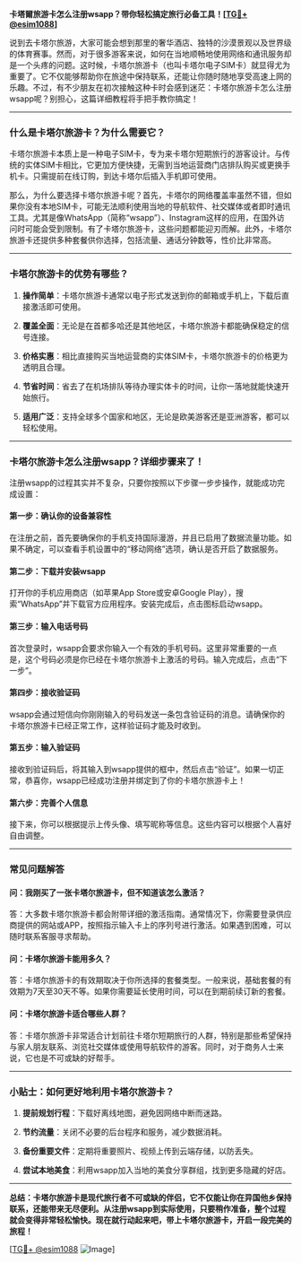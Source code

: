 **卡塔爾旅游卡怎么注册wsapp？带你轻松搞定旅行必备工具！[[TG💪+ @esim1088](https://t.me/s/esim1088)]**

说到去卡塔尔旅游，大家可能会想到那里的奢华酒店、独特的沙漠景观以及世界级的体育赛事。然而，对于很多游客来说，如何在当地顺畅地使用网络和通讯服务却是一个头疼的问题。这时候，卡塔尔旅游卡（也叫卡塔尔电子SIM卡）就显得尤为重要了。它不仅能够帮助你在旅途中保持联系，还能让你随时随地享受高速上网的乐趣。不过，有不少朋友在初次接触这种卡时会感到迷茫：卡塔尔旅游卡怎么注册wsapp呢？别担心，这篇详细教程将手把手教你搞定！

---

### **什么是卡塔尔旅游卡？为什么需要它？**

卡塔尔旅游卡本质上是一种电子SIM卡，专为来卡塔尔短期旅行的游客设计。与传统的实体SIM卡相比，它更加方便快捷，无需到当地运营商门店排队购买或更换手机卡。只需提前在线订购，到达卡塔尔后插入手机即可使用。

那么，为什么要选择卡塔尔旅游卡呢？首先，卡塔尔的网络覆盖率虽然不错，但如果你没有本地SIM卡，可能无法顺利使用当地的导航软件、社交媒体或者即时通讯工具。尤其是像WhatsApp（简称“wsapp”）、Instagram这样的应用，在国外访问时可能会受到限制。有了卡塔尔旅游卡，这些问题都能迎刃而解。此外，卡塔尔旅游卡还提供多种套餐供你选择，包括流量、通话分钟数等，性价比非常高。

---

### **卡塔尔旅游卡的优势有哪些？**

1. **操作简单**：卡塔尔旅游卡通常以电子形式发送到你的邮箱或手机上，下载后直接激活即可使用。
   
2. **覆盖全面**：无论是在首都多哈还是其他地区，卡塔尔旅游卡都能确保稳定的信号连接。

3. **价格实惠**：相比直接购买当地运营商的实体SIM卡，卡塔尔旅游卡的价格更为透明且合理。

4. **节省时间**：省去了在机场排队等待办理实体卡的时间，让你一落地就能快速开始旅行。

5. **适用广泛**：支持全球多个国家和地区，无论是欧美游客还是亚洲游客，都可以轻松使用。

---

### **卡塔尔旅游卡怎么注册wsapp？详细步骤来了！**

注册wsapp的过程其实并不复杂，只要你按照以下步骤一步步操作，就能成功完成设置：

#### **第一步：确认你的设备兼容性**
在注册之前，首先要确保你的手机支持国际漫游，并且已启用了数据流量功能。如果不确定，可以查看手机设置中的“移动网络”选项，确认是否开启了数据服务。

#### **第二步：下载并安装wsapp**
打开你的手机应用商店（如苹果App Store或安卓Google Play），搜索“WhatsApp”并下载官方应用程序。安装完成后，点击图标启动wsapp。

#### **第三步：输入电话号码**
首次登录时，wsapp会要求你输入一个有效的手机号码。这里非常重要的一点是，这个号码必须是你已经在卡塔尔旅游卡上激活的号码。输入完成后，点击“下一步”。

#### **第四步：接收验证码**
wsapp会通过短信向你刚刚输入的号码发送一条包含验证码的消息。请确保你的卡塔尔旅游卡已经正常工作，这样验证码才能及时收到。

#### **第五步：输入验证码**
接收到验证码后，将其输入到wsapp提供的框中，然后点击“验证”。如果一切正常，恭喜你，wsapp已经成功注册并绑定到了你的卡塔尔旅游卡上！

#### **第六步：完善个人信息**
接下来，你可以根据提示上传头像、填写昵称等信息。这些内容可以根据个人喜好自由调整。

---

### **常见问题解答**

#### **问：我刚买了一张卡塔尔旅游卡，但不知道该怎么激活？**
答：大多数卡塔尔旅游卡都会附带详细的激活指南。通常情况下，你需要登录供应商提供的网站或APP，按照指示输入卡上的序列号进行激活。如果遇到困难，可以随时联系客服寻求帮助。

#### **问：卡塔尔旅游卡能用多久？**
答：卡塔尔旅游卡的有效期取决于你所选择的套餐类型。一般来说，基础套餐的有效期为7天至30天不等。如果你需要延长使用时间，可以在到期前续订新的套餐。

#### **问：卡塔尔旅游卡适合哪些人群？**
答：卡塔尔旅游卡非常适合计划前往卡塔尔短期旅行的人群，特别是那些希望保持与家人朋友联系、浏览社交媒体或使用导航软件的游客。同时，对于商务人士来说，它也是不可或缺的好帮手。

---

### **小贴士：如何更好地利用卡塔尔旅游卡？**

1. **提前规划行程**：下载好离线地图，避免因网络中断而迷路。
   
2. **节约流量**：关闭不必要的后台程序和服务，减少数据消耗。

3. **备份重要文件**：定期将重要照片、视频上传到云端存储，以防丢失。

4. **尝试本地美食**：利用wsapp加入当地的美食分享群组，找到更多隐藏的好店。

---

**总结：卡塔尔旅游卡是现代旅行者不可或缺的伴侣，它不仅能让你在异国他乡保持联系，还能带来无尽便利。从注册wsapp到实际使用，只要稍作准备，整个过程就会变得非常轻松愉快。现在就行动起来吧，带上卡塔尔旅游卡，开启一段完美的旅程！**

[[TG💪+ @esim1088](https://t.me/s/esim1088) ![Image](https://i.postimg.cc/4NQfJmqS/Snipaste-2025-05-13-00-14-12.png)]